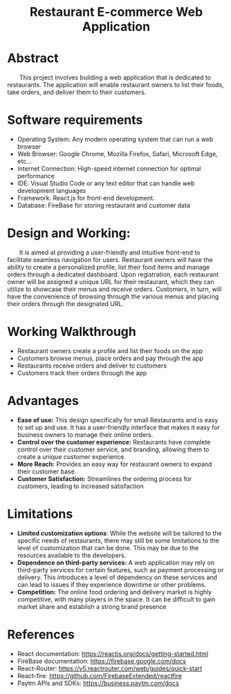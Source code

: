 # <p align="center">Restaurant E-commerce Web Application</p>
# Abstract
&emsp;&emsp;This project involves building a web application that is dedicated to restaurants. The application will enable restaurant owners to list their foods, take orders, and deliver them to their customers.
# Software requirements
- Operating System: Any modern operating system that can run a web browser
- Web Browser: Google Chrome, Mozilla Firefox, Safari, Microsoft Edge, etc…
- Internet Connection: High-speed internet connection for optimal performance
- IDE: Visual Studio Code or any text editor that can handle web development languages
- Framework: React.js for front-end development.
- Database: FireBase for storing restaurant and customer data

# Design and Working:

&emsp;&emsp;It is aimed at providing a user-friendly and intuitive front-end to facilitate seamless navigation for users. Restaurant owners will have the ability to create a personalized profile, list their food items and manage orders through a dedicated dashboard. Upon registration, each restaurant owner will be assigned a unique URL for their restaurant, which they can utilize to showcase their menus and receive orders. Customers, in turn, will have the convenience of browsing through the various menus and placing their orders through the designated URL.

# Working Walkthrough
- Restaurant owners create a profile and list their foods on the app
- Customers browse menus, place orders and pay through the app
- Restaurants receive orders and deliver to customers
- Customers track their orders through the app



# Advantages
- **Ease of use:** This design specifically for small Restaurants and is easy to set up and use. It has a user-friendly interface that makes it easy for business owners to manage their online orders.
- **Control over the customer experience:** Restaurants have complete control over their customer service, and branding, allowing them to create a unique customer experience.
- **More Reach:** Provides an easy way for restaurant owners to expand their customer base.
- **Customer Satisfaction:** Streamlines the ordering process for customers, leading to increased satisfaction
# Limitations
- **Limited customization options**: While the website will be tailored to the specific needs of restaurants, there may still be some limitations to the level of customization that can be done. This may be due to the resources available to the developers.
- **Dependence on third-party services:** A web application may rely on third-party services for certain features, such as payment processing or delivery. This introduces a level of dependency on these services and can lead to issues if they experience downtime or other problems.
- **Competition:** The online food ordering and delivery market is highly competitive, with many players in the space. It can be difficult to gain market share and establish a strong brand presence
# References
- React documentation: <https://reactjs.org/docs/getting-started.html>
- FireBase documentation: <https://firebase.google.com/docs>
- React-Router: <https://v5.reactrouter.com/web/guides/quick-start>
- React-fire: <https://github.com/FirebaseExtended/reactfire>
- Paytm APIs and SDKs: <https://business.paytm.com/docs>

